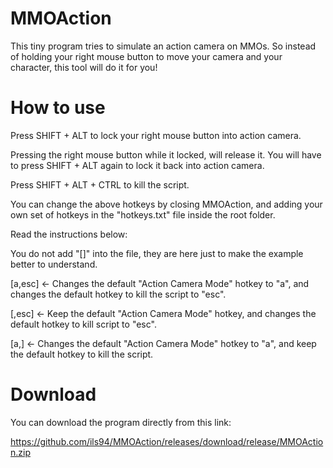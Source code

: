 # MMOAction
This tiny program tries to simulate an action camera on MMOs. So instead of holding your right mouse button to move your camera and your character, this tool will do it for you!

# How to use

Press SHIFT + ALT to lock your right mouse button into action camera.

Pressing the right mouse button while it locked, will release it. You will have to press SHIFT + ALT again to lock it back into action camera.

Press SHIFT + ALT + CTRL to kill the script.

You can change the above hotkeys by closing MMOAction, and adding your own set of hotkeys in the "hotkeys.txt" file inside the root folder.

Read the instructions below:

You do not add "[]" into the file, they are here just to make the example better to understand.

[a,esc] <- Changes the default "Action Camera Mode" hotkey to "a", and changes the default hotkey to kill the script to "esc".

[,esc] <- Keep the default "Action Camera Mode" hotkey, and changes the default hotkey to kill script to "esc".

[a,] <- Changes the default "Action Camera Mode" hotkey to "a", and keep the default hotkey to kill the script.

# Download

You can download the program directly from this link:

https://github.com/ils94/MMOAction/releases/download/release/MMOAction.zip
